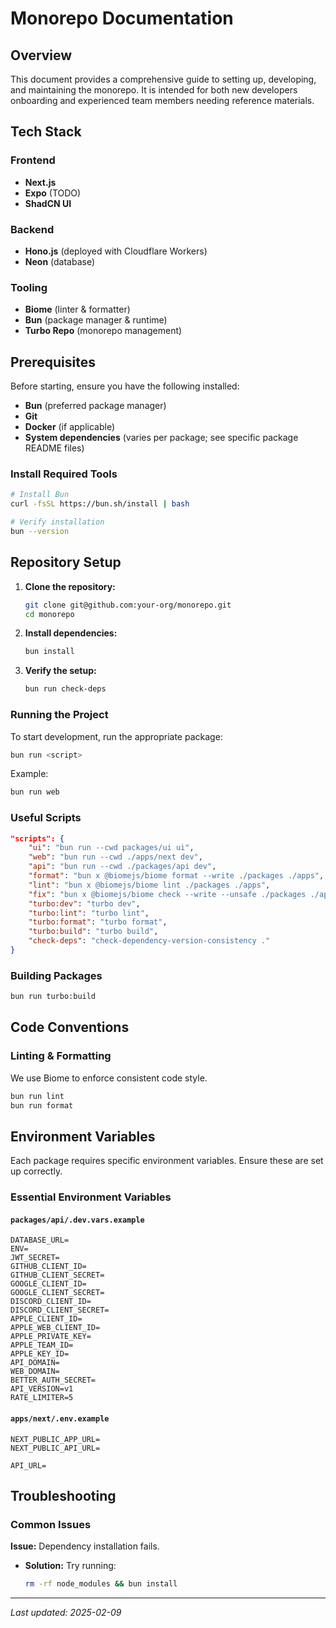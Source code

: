 # Monorepo Documentation

## Overview

This document provides a comprehensive guide to setting up, developing, and maintaining the monorepo. It is intended for both new developers onboarding and experienced team members needing reference materials.

## Tech Stack

### Frontend

- **Next.js**
- **Expo** (TODO)
- **ShadCN UI**

### Backend

- **Hono.js** (deployed with Cloudflare Workers)
- **Neon** (database)

### Tooling

- **Biome** (linter & formatter)
- **Bun** (package manager & runtime)
- **Turbo Repo** (monorepo management)

## Prerequisites

Before starting, ensure you have the following installed:

- **Bun** (preferred package manager)
- **Git**
- **Docker** (if applicable)
- **System dependencies** (varies per package; see specific package README files)

### Install Required Tools

```sh
# Install Bun
curl -fsSL https://bun.sh/install | bash

# Verify installation
bun --version
```

## Repository Setup

1. **Clone the repository:**
   ```sh
   git clone git@github.com:your-org/monorepo.git
   cd monorepo
   ```
2. **Install dependencies:**
   ```sh
   bun install
   ```
3. **Verify the setup:**
   ```sh
   bun run check-deps
   ```

### Running the Project

To start development, run the appropriate package:

```sh
bun run <script>
```

Example:

```sh
bun run web
```

### Useful Scripts

```json
"scripts": {
    "ui": "bun run --cwd packages/ui ui",
    "web": "bun run --cwd ./apps/next dev",
    "api": "bun run --cwd ./packages/api dev",
    "format": "bun x @biomejs/biome format --write ./packages ./apps",
    "lint": "bun x @biomejs/biome lint ./packages ./apps",
    "fix": "bun x @biomejs/biome check --write --unsafe ./packages ./apps",
    "turbo:dev": "turbo dev",
    "turbo:lint": "turbo lint",
    "turbo:format": "turbo format",
    "turbo:build": "turbo build",
    "check-deps": "check-dependency-version-consistency ."
}
```

### Building Packages

```sh
bun run turbo:build
```

## Code Conventions

### Linting & Formatting

We use Biome to enforce consistent code style.

```sh
bun run lint
bun run format
```

## Environment Variables

Each package requires specific environment variables. Ensure these are set up correctly.

### Essential Environment Variables

#### `packages/api/.dev.vars.example`

```
DATABASE_URL=
ENV=
JWT_SECRET=
GITHUB_CLIENT_ID=
GITHUB_CLIENT_SECRET=
GOOGLE_CLIENT_ID=
GOOGLE_CLIENT_SECRET=
DISCORD_CLIENT_ID=
DISCORD_CLIENT_SECRET=
APPLE_CLIENT_ID=
APPLE_WEB_CLIENT_ID=
APPLE_PRIVATE_KEY=
APPLE_TEAM_ID=
APPLE_KEY_ID=
API_DOMAIN=
WEB_DOMAIN=
BETTER_AUTH_SECRET=
API_VERSION=v1
RATE_LIMITER=5
```

#### `apps/next/.env.example`

```
NEXT_PUBLIC_APP_URL=
NEXT_PUBLIC_API_URL=

API_URL=
```

## Troubleshooting

### Common Issues

**Issue:** Dependency installation fails.

- **Solution:** Try running:
  ```sh
  rm -rf node_modules && bun install
  ```

---

*Last updated: 2025-02-09*


